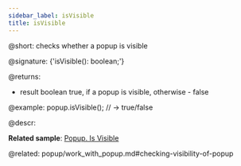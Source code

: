```yaml
---
sidebar_label: isVisible
title: isVisible
---          
```


@short: checks whether a popup is visible

@signature: {'isVisible(): boolean;'}

@returns:
- result	boolean 		true, if a popup is visible, otherwise - false

@example:
popup.isVisible(); // -> true/false



@descr:

**Related sample**: [Popup. Is Visible](https://snippet.dhtmlx.com/f614sdm3)

@related: popup/work_with_popup.md#checking-visibility-of-popup





